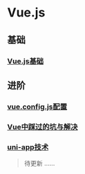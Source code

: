 # Vue.js

## 基础
### [Vue.js基础](https://mubu.com/doc/2xeGpkZPN_)
## 进阶
### [vue.config.js配置](vue.config配置.md)
### [Vue中踩过的坑与解决](Vue中踩过的坑与解决)
### [uni-app技术](uni-app知识/README.md)
> 待更新
......